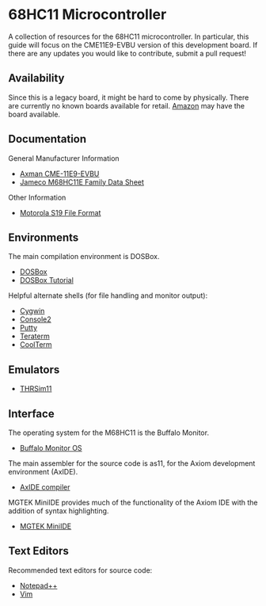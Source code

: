 # 68HC11 Microcontroller
A collection of resources for the 68HC11 microcontroller. In particular, this guide will focus on the CME11E9-EVBU version of this development board. If there are any updates you would like to contribute, submit a pull request!

## Availability
Since this is a legacy board, it might be hard to come by physically. There are currently no known boards available for retail.
[Amazon](https://www.amazon.com/Evaluation-Serial-Configurable-Memory-Sockets/dp/B00DK2CDU0/ref=sr_1_5?ie=UTF8&qid=1514243876&sr=8-5&keywords=68hc11) may have the board available.

## Documentation
General Manufacturer Information
* [Axman CME-11E9-EVBU](https://www.axman.com/content/cme-11e9-evbu)
* [Jameco M68HC11E Family Data Sheet](http://letmegooglethat.com/?q=jameco+68hc11+family+data+sheet)

Other Information
* [Motorola S19 File Format](https://www.x-ways.net/winhex/kb/ff/Motorola-S3.txt)

## Environments
The main compilation environment is DOSBox.
* [DOSBox](https://www.dosbox.com)
* [DOSBox Tutorial](https://www.dosbox.com/wiki/Basic_Setup_and_Installation_of_DosBox)

Helpful alternate shells (for file handling and monitor output):
* [Cygwin](https://www.cygwin.com)
* [Console2](https://sourceforge.net/projects/console/files/)
* [Putty](http://letmegooglethat.com/?q=putty)
* [Teraterm](https://ttssh2.osdn.jp/index.html.en)
* [CoolTerm](https://learn.sparkfun.com/tutorials/terminal-basics/coolterm-windows-mac-linux)

## Emulators
*  [THRSim11](http://letmegooglethat.com/?q=thrsim11)

## Interface
The operating system for the M68HC11 is the Buffalo Monitor.
* [Buffalo Monitor OS](https://www.mil.ufl.edu/projects/gup/docs/buffalo.pdf)

The main assembler for the source code is as11, for the Axiom development environment (AxIDE).
* [AxIDE compiler](https://www.axman.com/content/axide)

MGTEK MiniIDE provides much of the functionality of the Axiom IDE with the addition of syntax highlighting.
* [MGTEK MiniIDE](https://www.mgtek.com/miniide/)

## Text Editors
Recommended text editors for source code:
* [Notepad++](https://notepad-plus-plus.org)
* [Vim](https://www.vim.org)  
